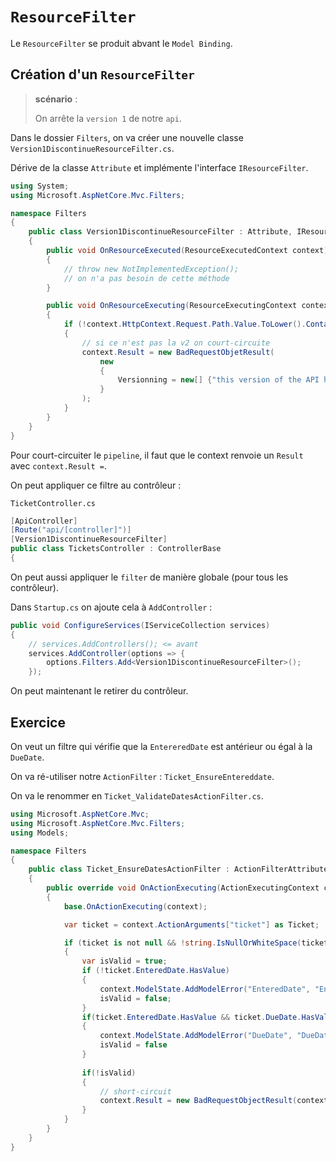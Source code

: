 # `ResourceFilter`

Le `ResourceFilter` se produit abvant le `Model Binding`.



## Création d'un `ResourceFilter`

> **scénario** :
>
> On arrête la `version 1` de notre `api`.

Dans le dossier `Filters`, on va créer une nouvelle classe `Version1DiscontinueResourceFilter.cs`.

Dérive de la classe `Attribute` et implémente l'interface `IResourceFilter`.

```cs
using System;
using Microsoft.AspNetCore.Mvc.Filters;

namespace Filters
{
    public class Version1DiscontinueResourceFilter : Attribute, IResourceFilter
    {
        public void OnResourceExecuted(ResourceExecutedContext context)
        {
            // throw new NotImplementedException(); 
            // on n'a pas besoin de cette méthode
        }

        public void OnResourceExecuting(ResourceExecutingContext context)
        {
            if (!context.HttpContext.Request.Path.Value.ToLower().Contains("v2"))
            {
                // si ce n'est pas la v2 on court-circuite
                context.Result = new BadRequestObjetResult(
                	new
                    {
                        Versionning = new[] {"this version of the API has expired, please use the latest version"}
                    }
                );
            }
        }
    }
}
```

Pour court-circuiter le `pipeline`, il faut que le context renvoie un `Result` avec `context.Result =`.

On peut appliquer ce filtre au contrôleur :

`TicketController.cs`

```cs
[ApiController]
[Route("api/[controller]")]
[Version1DiscontinueResourceFilter]
public class TicketsController : ControllerBase
{
```

On peut aussi appliquer le `filter` de manière globale (pour tous les contrôleur).

Dans `Startup.cs` on ajoute cela à `AddController` :

```cs
public void ConfigureServices(IServiceCollection services)
{
    // services.AddControllers(); <= avant
    services.AddController(options => {
        options.Filters.Add<Version1DiscontinueResourceFilter>();
    });
```

On peut maintenant le retirer du contrôleur.



## Exercice

On veut un filtre qui vérifie que la `EntereredDate` est antérieur ou égal à la `DueDate`.

On va ré-utiliser notre `ActionFilter` : `Ticket_EnsureEntereddate`.

On va le renommer en `Ticket_ValidateDatesActionFilter.cs`.

```cs
using Microsoft.AspNetCore.Mvc;
using Microsoft.AspNetCore.Mvc.Filters;
using Models;

namespace Filters
{
    public class Ticket_EnsureDatesActionFilter : ActionFilterAttribute
    {
        public override void OnActionExecuting(ActionExecutingContext context)
        {
            base.OnActionExecuting(context);

            var ticket = context.ActionArguments["ticket"] as Ticket;

            if (ticket is not null && !string.IsNullOrWhiteSpace(ticket.Owner)) 
            {
                var isValid = true;
                if (!ticket.EnteredDate.HasValue)
                {
                    context.ModelState.AddModelError("EnteredDate", "EnteredDate is required");
                    isValid = false;
                }
                if(ticket.EnteredDate.HasValue && ticket.DueDate.HasValue && ticket.EnteredDate > ticket.DueDate)
                {
                    context.ModelState.AddModelError("DueDate", "DueDate has to be later than  the EnteredDate");
                    isValid = false
                }
                
                if(!isValid)
                {
                    // short-circuit
                	context.Result = new BadRequestObjectResult(context.ModelState);
                }
            }
        }
    }
}
```


